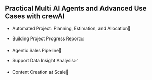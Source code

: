 ## Practical Multi AI Agents and Advanced Use Cases with crewAI

- Automated Project: Planning, Estimation, and Allocation🚀

- Building Project Progress Report📊

- Agentic Sales Pipeline💼

- Support Data Insight Analysis📈

- Content Creation at Scale📝




